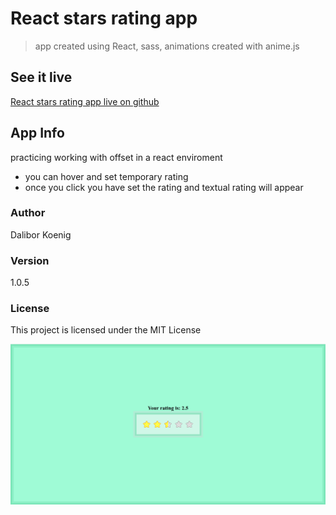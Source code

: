 # React stars rating app
> app created using React, sass, animations created with anime.js
## See it live
[React stars rating app live on github](https://daliborkoenig.github.io/react-stars-rating-app/)
## App Info
practicing working with offset in a react enviroment

- you can hover and set temporary rating
- once you click you have set the rating and textual rating will appear

### Author
Dalibor Koenig
### Version
1.0.5
### License
This project is licensed under the MIT License

![alt text](screenshot.png "screenshot")

